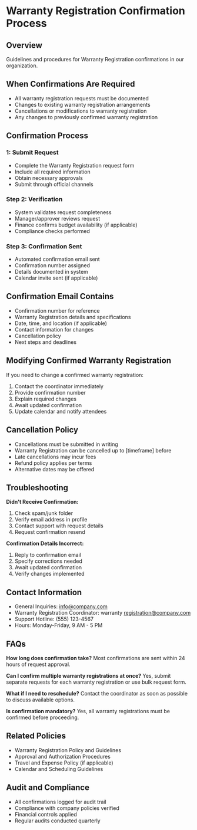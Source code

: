 # Warranty Registration Confirmation Process

## Overview
Guidelines and procedures for Warranty Registration confirmations in our organization.

## When Confirmations Are Required
- All warranty registration requests must be documented
- Changes to existing warranty registration arrangements
- Cancellations or modifications to warranty registration
- Any changes to previously confirmed warranty registration

## Confirmation Process

###  1: Submit Request
- Complete the Warranty Registration request form
- Include all required information
- Obtain necessary approvals
- Submit through official channels

### Step 2: Verification
- System validates request completeness
- Manager/approver reviews request
- Finance confirms budget availability (if applicable)
- Compliance checks performed

### Step 3: Confirmation Sent
- Automated confirmation email sent
- Confirmation number assigned
- Details documented in system
- Calendar invite sent (if applicable)

## Confirmation Email Contains
- Confirmation number for reference
- Warranty Registration details and specifications
- Date, time, and location (if applicable)
- Contact information for changes
- Cancellation policy
- Next steps and deadlines

## Modifying Confirmed Warranty Registration
If you need to change a confirmed warranty registration:
1. Contact the coordinator immediately
2. Provide confirmation number
3. Explain required changes
4. Await updated confirmation
5. Update calendar and notify attendees

## Cancellation Policy
- Cancellations must be submitted in writing
- Warranty Registration can be cancelled up to [timeframe] before
- Late cancellations may incur fees
- Refund policy applies per terms
- Alternative dates may be offered

## Troubleshooting

**Didn't Receive Confirmation:**
1. Check spam/junk folder
2. Verify email address in profile
3. Contact support with request details
4. Request confirmation resend

**Confirmation Details Incorrect:**
1. Reply to confirmation email
2. Specify corrections needed
3. Await updated confirmation
4. Verify changes implemented

## Contact Information
- General Inquiries: info@company.com
- Warranty Registration Coordinator: warranty registration@company.com
- Support Hotline: (555) 123-4567
- Hours: Monday-Friday, 9 AM - 5 PM

## FAQs

**How long does confirmation take?**
Most confirmations are sent within 24 hours of request approval.

**Can I confirm multiple warranty registrations at once?**
Yes, submit separate requests for each warranty registration or use bulk request form.

**What if I need to reschedule?**
Contact the coordinator as soon as possible to discuss available options.

**Is confirmation mandatory?**
Yes, all warranty registrations must be confirmed before proceeding.

## Related Policies
- Warranty Registration Policy and Guidelines
- Approval and Authorization Procedures
- Travel and Expense Policy (if applicable)
- Calendar and Scheduling Guidelines

## Audit and Compliance
- All confirmations logged for audit trail
- Compliance with company policies verified
- Financial controls applied
- Regular audits conducted quarterly

